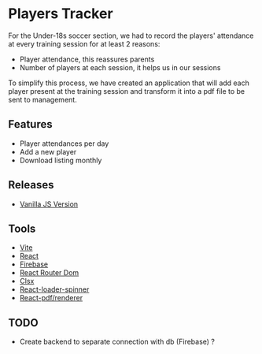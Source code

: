 # Players Tracker

For the Under-18s soccer section, we had to record the players' attendance at every training session for at least 2 reasons:

- Player attendance, this reassures parents
- Number of players at each session, it helps us in our sessions

To simplify this process, we have created an application that will add each player present at the training session and transform it into a pdf file to be sent to management.

## Features

- Player attendances per day
- Add a new player
- Download listing monthly

## Releases

- [Vanilla JS Version](https://github.com/vanaklay/players-tracker)

## Tools

- [Vite](https://vitejs.dev/guide/)
- [React](https://react.dev/)
- [Firebase](https://firebase.google.com/)
- [React Router Dom](https://reactrouter.com/)
- [Clsx](https://www.npmjs.com/package/clsx)
- [React-loader-spinner](https://www.npmjs.com/package/react-loader-spinner)
- [React-pdf/renderer](https://www.npmjs.com/package/@react-pdf/renderer)

## TODO

- Create backend to separate connection with db (Firebase) ?

